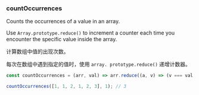 ### countOccurrences

Counts the occurrences of a value in an array.

Use `Array.prototype.reduce()` to increment a counter each time you encounter the specific value inside the array.

计算数组中值的出现次数。

每次在数组中遇到指定的值时，使用 `array. prototype.reduce()` 递增计数器。

```js
const countOccurrences = (arr, val) => arr.reduce((a, v) => (v === val ? a + 1 : a), 0);
```

```js
countOccurrences([1, 1, 2, 1, 2, 3], 1); // 3
```
